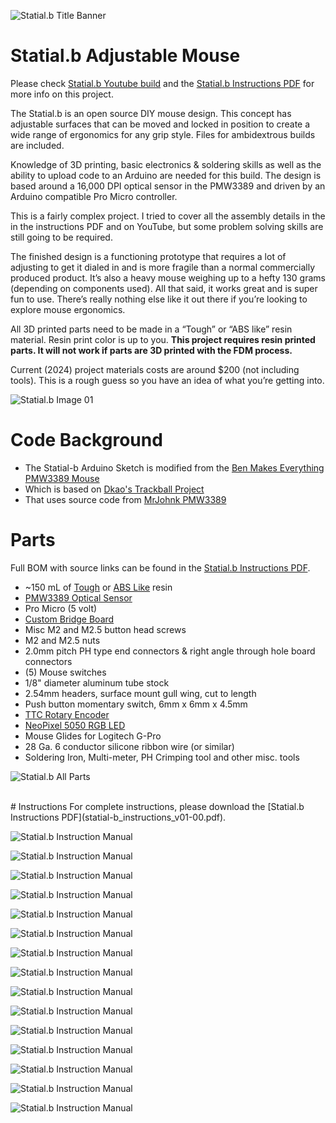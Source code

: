 ![Statial.b Title Banner](img/banner.png)

# Statial.b Adjustable Mouse
Please check [Statial.b Youtube build](youtube) and the [Statial.b Instructions PDF](statial-b_instructions_v01-00.pdf) for more info on this project.

The Statial.b is an open source DIY mouse design. This concept has adjustable surfaces that can be moved and locked in position to create a wide range of ergonomics for any grip style. Files for ambidextrous builds are included.

Knowledge of 3D printing, basic electronics & soldering skills as well as the ability to upload code to an Arduino are needed for this build. The design is based around a 16,000 DPI optical sensor in the PMW3389 and driven by an Arduino compatible Pro Micro controller.

This is a fairly complex project. I tried to cover all the assembly details in the in the instructions PDF and on YouTube, but some problem solving skills are still going to be required.

The finished design is a functioning prototype that requires a lot of adjusting to get it dialed in and is more fragile than a normal commercially produced product. It’s also a heavy mouse weighing up to a hefty 130 grams (depending on components used). All that said, it works great and is super fun to use. There’s really nothing else like it out there if you’re looking to explore mouse ergonomics.

All 3D printed parts need to be made in a “Tough” or “ABS like” resin material. Resin print color is up to you. **This project requires resin printed parts. 
It will not work if parts are 3D printed with the FDM process.**

Current (2024) project materials costs are around $200 (not including tools). This is a rough guess so you have an idea of what you’re getting into.

![Statial.b Image 01](img/image_01.png)


# Code Background
* The Statial-b Arduino Sketch is modified from the [Ben Makes Everything PMW3389 Mouse](https://github.com/BenMakesEverything/PMW3389_Mouse)
* Which is based on [Dkao's Trackball Project](https://github.com/dkao/Kensington_Expert_Mouse_PMW3389_Arduino)
* That uses source code from [MrJohnk PMW3389](https://github.com/mrjohnk/PMW3389DM)

# Parts
Full BOM with source links can be found in the [Statial.b Instructions PDF](statial-b_instructions_v01-00.pdf).

* ~150 mL of [Tough](https://formlabs.com/store/materials/tough-2000-resin/) or [ABS Like](https://store.anycubic.com/products/abs-like-resin-pro-2?srsltid=AfmBOorbNIAT1lDaxvKePQiVIKgR78rkpZjJtzsf-5b1XAJdDYxI4YjZ) resin
* [PMW3389 Optical Sensor](https://www.tindie.com/products/citizenjoe/pmw3389-motion-sensor/)
* Pro Micro (5 volt)
* [Custom Bridge Board](docs/PDF)
* Misc M2 and M2.5 button head screws
* M2 and M2.5 nuts
* 2.0mm pitch PH type end connectors & right angle through hole board connectors
* (5) Mouse switches
* 1/8" diameter aluminum tube stock
* 2.54mm headers, surface mount gull wing, cut to length
* Push button momentary switch, 6mm x 6mm x 4.5mm
* [TTC Rotary Encoder](https://www.amazon.com/dp/B0CF9FS3QS?_encoding=UTF8&psc=1&ref=cm_sw_r_cp_ud_dp_CJSM6787T27A3HG0CDGT&ref_=cm_sw_r_cp_ud_dp_CJSM6787T27A3HG0CDGT&social_share=cm_sw_r_cp_ud_dp_CJSM6787T27A3HG0CDGT&skipTwisterOG=1)
* [NeoPixel 5050 RGB LED](https://www.adafruit.com/product/1655)
* Mouse Glides for Logitech G-Pro
* 28 Ga. 6 conductor silicone ribbon wire (or similar)
* Soldering Iron, Multi-meter, PH Crimping tool and other misc. tools

![Statial.b All Parts](img/statial-b_allparts.JPG)

<br>
# Instructions
For complete instructions, please download the [Statial.b Instructions PDF](statial-b_instructions_v01-00.pdf).

![Statial.b Instruction Manual](img/statial-b_inst_06.png)

![Statial.b Instruction Manual](img/statial-b_inst_07.png)

![Statial.b Instruction Manual](img/statial-b_inst_10.png)

![Statial.b Instruction Manual](img/statial-b_inst_11.png)

![Statial.b Instruction Manual](img/statial-b_inst_12.png)

![Statial.b Instruction Manual](img/statial-b_inst_13.png)

![Statial.b Instruction Manual](img/statial-b_inst_14.png)

![Statial.b Instruction Manual](img/statial-b_inst_15.png)

![Statial.b Instruction Manual](img/statial-b_inst_16.png)

![Statial.b Instruction Manual](img/statial-b_inst_17.png)

![Statial.b Instruction Manual](img/statial-b_inst_18.png)

![Statial.b Instruction Manual](img/statial-b_inst_20.png)

![Statial.b Instruction Manual](img/statial-b_inst_21.png)

![Statial.b Instruction Manual](img/statial-b_inst_22.png)

![Statial.b Instruction Manual](img/statial-b_inst_23.png)